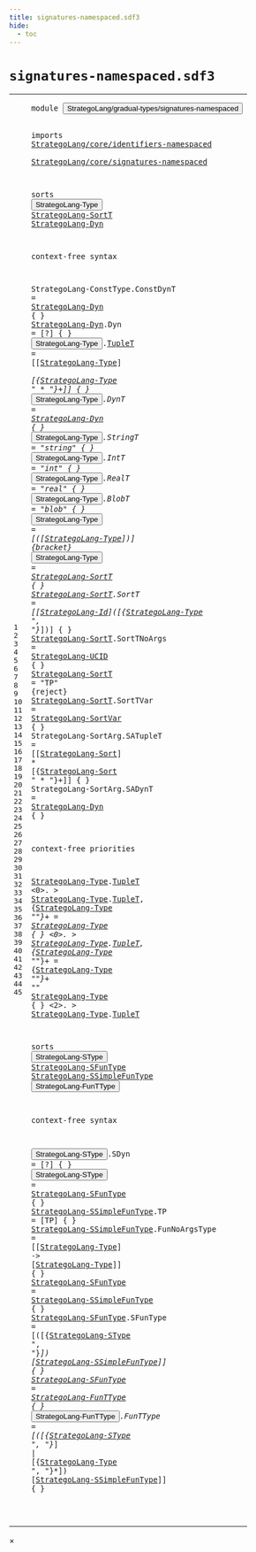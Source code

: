 ```yaml
---
title: signatures-namespaced.sdf3
hide:
  - toc
---
```


# `signatures-namespaced.sdf3`



[pdmosses/stratego/stratego.lang/src-gen/syntax/StrategoLang/gradual-types/signatures-namespaced.sdf3]: https://github.com/pdmosses/stratego/blob/master/stratego.lang/src-gen/syntax/StrategoLang/gradual-types/signatures-namespaced.sdf3 "The source file on GitHub"

<div class="sdf3"><table class="highlighttable"><tbody><tr><td class="linenos"><div class="linenodiv"><pre><span></span>1
2
3
4
5
6
7
8
9
10
11
12
13
14
15
16
17
18
19
20
21
22
23
24
25
26
27
28
29
30
31
32
33
34
35
36
37
38
39
40
41
42
43
44
45
</pre></div></td>
<td class="code"><pre><code><span class="keyword">module</span> <button class="modal-open" id="StrategoLang/gradual-types/signatures-namespaced_1_8" title="Multi-file references" data-urls="../internal-namespaced.sdf3/#StrategoLang/gradual-types/signatures-namespaced_8_3 line 8; ../main-namespaced.sdf3/#StrategoLang/gradual-types/signatures-namespaced_5_3 line 5; ../modules-namespaced.sdf3/#StrategoLang/gradual-types/signatures-namespaced_6_3 line 6; ../overlays-namespaced.sdf3/#StrategoLang/gradual-types/signatures-namespaced_6_3 line 6; ../strategies-namespaced.sdf3/#StrategoLang/gradual-types/signatures-namespaced_4_3 line 4; ../terms-namespaced.sdf3/#StrategoLang/gradual-types/signatures-namespaced_6_3 line 6; ../../deduplicated-namespaced.sdf3/#StrategoLang/gradual-types/signatures-namespaced_12_3 line 12">StrategoLang/gradual-types/signatures-namespaced</button>

<span class="keyword">imports</span>
  <a href="../../core/identifiers-namespaced.sdf3/#StrategoLang/core/identifiers-namespaced_1_8" id="StrategoLang/core/identifiers-namespaced_4_3" title="Defined at ../../core/identifiers-namespaced.sdf3 line 1">StrategoLang/core/identifiers-namespaced</a>        
  <a href="../../core/signatures-namespaced.sdf3/#StrategoLang/core/signatures-namespaced_1_8" id="StrategoLang/core/signatures-namespaced_5_3" title="Defined at ../../core/signatures-namespaced.sdf3 line 1">StrategoLang/core/signatures-namespaced</a>

<span class="keyword">sorts</span> <button class="modal-open" id="StrategoLang-Type_7_7" title="Multi-file references" data-urls="#StrategoLang-Type_13_32 line 13, 19, 21, 30, 31, 32, 41, 45; ../strategies-namespaced.sdf3/#StrategoLang-Type_19_41 line 19, 22; ../terms-namespaced.sdf3/#StrategoLang-Type_10_63 line 10">StrategoLang-Type</button> <a href="#StrategoLang-SortT_20_23" id="StrategoLang-SortT_7_25" title="Referenced at line 20">StrategoLang-SortT</a> <a href="#StrategoLang-Dyn_11_38" id="StrategoLang-Dyn_7_44" title="Referenced at line 11, 14, 26">StrategoLang-Dyn</a>

<span class="keyword">context-free syntax</span>

  <span id="StrategoLang-ConstType_11_3" title="Not referenced">StrategoLang-ConstType</span>.<span class="cons_Constructor"><span id="ConstDynT_11_26" title="Not referenced">ConstDynT</span></span> = <a href="#StrategoLang-Dyn_7_44" id="StrategoLang-Dyn_11_38" title="Defined at line 7, 12">StrategoLang-Dyn</a> { }
  <a href="#StrategoLang-Dyn_11_38" id="StrategoLang-Dyn_12_3" title="Referenced at line 11, 14, 26">StrategoLang-Dyn</a>.<span class="cons_Constructor"><span id="Dyn_12_20" title="Not referenced">Dyn</span></span> = [<span class="cons_String">?</span>] { }
  <button class="modal-open" id="StrategoLang-Type_13_3" title="Multi-file references" data-urls="#StrategoLang-Type_13_32 line 13, 19, 21, 30, 31, 32, 41, 45; ../strategies-namespaced.sdf3/#StrategoLang-Type_19_41 line 19, 22; ../terms-namespaced.sdf3/#StrategoLang-Type_10_63 line 10">StrategoLang-Type</button>.<span class="cons_Constructor"><a href="#TupleT_30_21" id="TupleT_13_21" title="Referenced at line 30, 31, 32">TupleT</a></span> = [[<a href="#StrategoLang-Type_7_7" id="StrategoLang-Type_13_32" title="Defined at line 7, 13, 14, 15, 16, 17, 18, 19, 20">StrategoLang-Type</a>] <span class="cons_String">*</span> [{<a href="#StrategoLang-Type_7_7" id="StrategoLang-Type_13_55" title="Defined at line 7, 13, 14, 15, 16, 17, 18, 19, 20">StrategoLang-Type</a> <span class="cons_Lit">" * "</span>}+]] { }
  <button class="modal-open" id="StrategoLang-Type_14_3" title="Multi-file references" data-urls="#StrategoLang-Type_13_32 line 13, 19, 21, 30, 31, 32, 41, 45; ../strategies-namespaced.sdf3/#StrategoLang-Type_19_41 line 19, 22; ../terms-namespaced.sdf3/#StrategoLang-Type_10_63 line 10">StrategoLang-Type</button>.<span class="cons_Constructor"><span id="DynT_14_21" title="Not referenced">DynT</span></span> = <a href="#StrategoLang-Dyn_7_44" id="StrategoLang-Dyn_14_28" title="Defined at line 7, 12">StrategoLang-Dyn</a> { }
  <button class="modal-open" id="StrategoLang-Type_15_3" title="Multi-file references" data-urls="#StrategoLang-Type_13_32 line 13, 19, 21, 30, 31, 32, 41, 45; ../strategies-namespaced.sdf3/#StrategoLang-Type_19_41 line 19, 22; ../terms-namespaced.sdf3/#StrategoLang-Type_10_63 line 10">StrategoLang-Type</button>.<span class="cons_Constructor"><span id="StringT_15_21" title="Not referenced">StringT</span></span> = <span class="cons_Lit">"string"</span> { }
  <button class="modal-open" id="StrategoLang-Type_16_3" title="Multi-file references" data-urls="#StrategoLang-Type_13_32 line 13, 19, 21, 30, 31, 32, 41, 45; ../strategies-namespaced.sdf3/#StrategoLang-Type_19_41 line 19, 22; ../terms-namespaced.sdf3/#StrategoLang-Type_10_63 line 10">StrategoLang-Type</button>.<span class="cons_Constructor"><span id="IntT_16_21" title="Not referenced">IntT</span></span> = <span class="cons_Lit">"int"</span> { }
  <button class="modal-open" id="StrategoLang-Type_17_3" title="Multi-file references" data-urls="#StrategoLang-Type_13_32 line 13, 19, 21, 30, 31, 32, 41, 45; ../strategies-namespaced.sdf3/#StrategoLang-Type_19_41 line 19, 22; ../terms-namespaced.sdf3/#StrategoLang-Type_10_63 line 10">StrategoLang-Type</button>.<span class="cons_Constructor"><span id="RealT_17_21" title="Not referenced">RealT</span></span> = <span class="cons_Lit">"real"</span> { }
  <button class="modal-open" id="StrategoLang-Type_18_3" title="Multi-file references" data-urls="#StrategoLang-Type_13_32 line 13, 19, 21, 30, 31, 32, 41, 45; ../strategies-namespaced.sdf3/#StrategoLang-Type_19_41 line 19, 22; ../terms-namespaced.sdf3/#StrategoLang-Type_10_63 line 10">StrategoLang-Type</button>.<span class="cons_Constructor"><span id="BlobT_18_21" title="Not referenced">BlobT</span></span> = <span class="cons_Lit">"blob"</span> { }
  <button class="modal-open" id="StrategoLang-Type_19_3" title="Multi-file references" data-urls="#StrategoLang-Type_13_32 line 13, 19, 21, 30, 31, 32, 41, 45; ../strategies-namespaced.sdf3/#StrategoLang-Type_19_41 line 19, 22; ../terms-namespaced.sdf3/#StrategoLang-Type_10_63 line 10">StrategoLang-Type</button> = [<span class="cons_String">(</span>[<a href="#StrategoLang-Type_7_7" id="StrategoLang-Type_19_26" title="Defined at line 7, 13, 14, 15, 16, 17, 18, 19, 20">StrategoLang-Type</a>]<span class="cons_String">)</span>] {<span class="keyword">bracket</span>}
  <button class="modal-open" id="StrategoLang-Type_20_3" title="Multi-file references" data-urls="#StrategoLang-Type_13_32 line 13, 19, 21, 30, 31, 32, 41, 45; ../strategies-namespaced.sdf3/#StrategoLang-Type_19_41 line 19, 22; ../terms-namespaced.sdf3/#StrategoLang-Type_10_63 line 10">StrategoLang-Type</button> = <a href="#StrategoLang-SortT_7_25" id="StrategoLang-SortT_20_23" title="Defined at line 7, 21, 22, 23, 24">StrategoLang-SortT</a> { }
  <a href="#StrategoLang-SortT_20_23" id="StrategoLang-SortT_21_3" title="Referenced at line 20">StrategoLang-SortT</a>.<span class="cons_Constructor"><span id="SortT_21_22" title="Not referenced">SortT</span></span> = [[<a href="../../core/identifiers-namespaced.sdf3/#StrategoLang-Id_27_3" id="StrategoLang-Id_21_32" title="Defined at ../../core/identifiers-namespaced.sdf3 line 27, 29, 49, 50, 51">StrategoLang-Id</a>]<span class="cons_String">(</span>[{<a href="#StrategoLang-Type_7_7" id="StrategoLang-Type_21_51" title="Defined at line 7, 13, 14, 15, 16, 17, 18, 19, 20">StrategoLang-Type</a> <span class="cons_Lit">", "</span>}*]<span class="cons_String">)</span>] { }
  <a href="#StrategoLang-SortT_20_23" id="StrategoLang-SortT_22_3" title="Referenced at line 20">StrategoLang-SortT</a>.<span class="cons_Constructor"><span id="SortTNoArgs_22_22" title="Not referenced">SortTNoArgs</span></span> = <a href="../../core/identifiers-namespaced.sdf3/#StrategoLang-UCID_31_3" id="StrategoLang-UCID_22_36" title="Defined at ../../core/identifiers-namespaced.sdf3 line 31, 54">StrategoLang-UCID</a> { }
  <a href="#StrategoLang-SortT_20_23" id="StrategoLang-SortT_23_3" title="Referenced at line 20">StrategoLang-SortT</a> = <span class="cons_Lit">"TP"</span> {<span class="keyword">reject</span>}
  <a href="#StrategoLang-SortT_20_23" id="StrategoLang-SortT_24_3" title="Referenced at line 20">StrategoLang-SortT</a>.<span class="cons_Constructor"><span id="SortTVar_24_22" title="Not referenced">SortTVar</span></span> = <a href="../../core/identifiers-namespaced.sdf3/#StrategoLang-SortVar_32_3" id="StrategoLang-SortVar_24_33" title="Defined at ../../core/identifiers-namespaced.sdf3 line 32, 33">StrategoLang-SortVar</a> { }
  <span id="StrategoLang-SortArg_25_3" title="Not referenced">StrategoLang-SortArg</span>.<span class="cons_Constructor"><span id="SATupleT_25_24" title="Not referenced">SATupleT</span></span> = [[<a href="../../core/signatures-namespaced.sdf3/#StrategoLang-Sort_32_7" id="StrategoLang-Sort_25_37" title="Defined at ../../core/signatures-namespaced.sdf3 line 32, 36, 37, 38">StrategoLang-Sort</a>] <span class="cons_String">*</span> [{<a href="../../core/signatures-namespaced.sdf3/#StrategoLang-Sort_32_7" id="StrategoLang-Sort_25_60" title="Defined at ../../core/signatures-namespaced.sdf3 line 32, 36, 37, 38">StrategoLang-Sort</a> <span class="cons_Lit">" * "</span>}+]] { }
  <span id="StrategoLang-SortArg_26_3" title="Not referenced">StrategoLang-SortArg</span>.<span class="cons_Constructor"><span id="SADynT_26_24" title="Not referenced">SADynT</span></span> = <a href="#StrategoLang-Dyn_7_44" id="StrategoLang-Dyn_26_33" title="Defined at line 7, 12">StrategoLang-Dyn</a> { }

<span class="keyword">context-free priorities</span>

  <a href="#StrategoLang-Type_7_7" id="StrategoLang-Type_30_3" title="Defined at line 7, 13, 14, 15, 16, 17, 18, 19, 20">StrategoLang-Type</a>.<span class="cons_Constructor"><a href="#TupleT_13_21" id="TupleT_30_21" title="Defined at line 13">TupleT</a></span> &lt;0&gt;. &gt; <a href="#StrategoLang-Type_7_7" id="StrategoLang-Type_30_35" title="Defined at line 7, 13, 14, 15, 16, 17, 18, 19, 20">StrategoLang-Type</a>.<span class="cons_Constructor"><a href="#TupleT_13_21" id="TupleT_30_53" title="Defined at line 13">TupleT</a></span>,
  {<a href="#StrategoLang-Type_7_7" id="StrategoLang-Type_31_4" title="Defined at line 7, 13, 14, 15, 16, 17, 18, 19, 20">StrategoLang-Type</a> <span class="cons_Lit">"*"</span>}+ = <a href="#StrategoLang-Type_7_7" id="StrategoLang-Type_31_30" title="Defined at line 7, 13, 14, 15, 16, 17, 18, 19, 20">StrategoLang-Type</a> { } &lt;0&gt;. &gt; <a href="#StrategoLang-Type_7_7" id="StrategoLang-Type_31_59" title="Defined at line 7, 13, 14, 15, 16, 17, 18, 19, 20">StrategoLang-Type</a>.<span class="cons_Constructor"><a href="#TupleT_13_21" id="TupleT_31_77" title="Defined at line 13">TupleT</a></span>,
  {<a href="#StrategoLang-Type_7_7" id="StrategoLang-Type_32_4" title="Defined at line 7, 13, 14, 15, 16, 17, 18, 19, 20">StrategoLang-Type</a> <span class="cons_Lit">"*"</span>}+ = {<a href="#StrategoLang-Type_7_7" id="StrategoLang-Type_32_31" title="Defined at line 7, 13, 14, 15, 16, 17, 18, 19, 20">StrategoLang-Type</a> <span class="cons_Lit">"*"</span>}+ <span class="cons_Lit">"*"</span> <a href="#StrategoLang-Type_7_7" id="StrategoLang-Type_32_59" title="Defined at line 7, 13, 14, 15, 16, 17, 18, 19, 20">StrategoLang-Type</a> { } &lt;2&gt;. &gt; <a href="#StrategoLang-Type_7_7" id="StrategoLang-Type_32_88" title="Defined at line 7, 13, 14, 15, 16, 17, 18, 19, 20">StrategoLang-Type</a>.<span class="cons_Constructor"><a href="#TupleT_13_21" id="TupleT_32_106" title="Defined at line 13">TupleT</a></span>

<span class="keyword">sorts</span> <button class="modal-open" id="StrategoLang-SType_34_7" title="Multi-file references" data-urls="#StrategoLang-SType_43_40 line 43, 45; ../strategies-namespaced.sdf3/#StrategoLang-SType_25_42 line 25">StrategoLang-SType</button> <a href="#StrategoLang-SFunType_39_24" id="StrategoLang-SFunType_34_26" title="Referenced at line 39">StrategoLang-SFunType</a> <a href="#StrategoLang-SSimpleFunType_42_27" id="StrategoLang-SSimpleFunType_34_48" title="Referenced at line 42, 43, 45">StrategoLang-SSimpleFunType</a> <button class="modal-open" id="StrategoLang-FunTType_34_76" title="Multi-file references" data-urls="#StrategoLang-FunTType_44_27 line 44; ../strategies-namespaced.sdf3/#StrategoLang-FunTType_35_85 line 35, 36">StrategoLang-FunTType</button>

<span class="keyword">context-free syntax</span>

  <button class="modal-open" id="StrategoLang-SType_38_3" title="Multi-file references" data-urls="#StrategoLang-SType_43_40 line 43, 45; ../strategies-namespaced.sdf3/#StrategoLang-SType_25_42 line 25">StrategoLang-SType</button>.<span class="cons_Constructor"><span id="SDyn_38_22" title="Not referenced">SDyn</span></span> = [<span class="cons_String">?</span>] { }
  <button class="modal-open" id="StrategoLang-SType_39_3" title="Multi-file references" data-urls="#StrategoLang-SType_43_40 line 43, 45; ../strategies-namespaced.sdf3/#StrategoLang-SType_25_42 line 25">StrategoLang-SType</button> = <a href="#StrategoLang-SFunType_34_26" id="StrategoLang-SFunType_39_24" title="Defined at line 34, 42, 43, 44">StrategoLang-SFunType</a> { }
  <a href="#StrategoLang-SSimpleFunType_42_27" id="StrategoLang-SSimpleFunType_40_3" title="Referenced at line 42, 43, 45">StrategoLang-SSimpleFunType</a>.<span class="cons_Constructor"><span id="TP_40_31" title="Not referenced">TP</span></span> = [<span class="cons_String">TP</span>] { }
  <a href="#StrategoLang-SSimpleFunType_42_27" id="StrategoLang-SSimpleFunType_41_3" title="Referenced at line 42, 43, 45">StrategoLang-SSimpleFunType</a>.<span class="cons_Constructor"><span id="FunNoArgsType_41_31" title="Not referenced">FunNoArgsType</span></span> = [[<a href="#StrategoLang-Type_7_7" id="StrategoLang-Type_41_49" title="Defined at line 7, 13, 14, 15, 16, 17, 18, 19, 20">StrategoLang-Type</a>] <span class="cons_String">-&gt;</span> [<a href="#StrategoLang-Type_7_7" id="StrategoLang-Type_41_72" title="Defined at line 7, 13, 14, 15, 16, 17, 18, 19, 20">StrategoLang-Type</a>]] { }
  <a href="#StrategoLang-SFunType_39_24" id="StrategoLang-SFunType_42_3" title="Referenced at line 39">StrategoLang-SFunType</a> = <a href="#StrategoLang-SSimpleFunType_34_48" id="StrategoLang-SSimpleFunType_42_27" title="Defined at line 34, 40, 41">StrategoLang-SSimpleFunType</a> { }
  <a href="#StrategoLang-SFunType_39_24" id="StrategoLang-SFunType_43_3" title="Referenced at line 39">StrategoLang-SFunType</a>.<span class="cons_Constructor"><span id="SFunType_43_25" title="Not referenced">SFunType</span></span> = [<span class="cons_String">(</span>[{<a href="#StrategoLang-SType_34_7" id="StrategoLang-SType_43_40" title="Defined at line 34, 38, 39">StrategoLang-SType</a> <span class="cons_Lit">", "</span>}*]<span class="cons_String">)</span> [<a href="#StrategoLang-SSimpleFunType_34_48" id="StrategoLang-SSimpleFunType_43_69" title="Defined at line 34, 40, 41">StrategoLang-SSimpleFunType</a>]] { }
  <a href="#StrategoLang-SFunType_39_24" id="StrategoLang-SFunType_44_3" title="Referenced at line 39">StrategoLang-SFunType</a> = <a href="#StrategoLang-FunTType_34_76" id="StrategoLang-FunTType_44_27" title="Defined at line 34, 45">StrategoLang-FunTType</a> { }
  <button class="modal-open" id="StrategoLang-FunTType_45_3" title="Multi-file references" data-urls="#StrategoLang-FunTType_44_27 line 44; ../strategies-namespaced.sdf3/#StrategoLang-FunTType_35_85 line 35, 36">StrategoLang-FunTType</button>.<span class="cons_Constructor"><span id="FunTType_45_25" title="Not referenced">FunTType</span></span> = [<span class="cons_String">(</span>[{<a href="#StrategoLang-SType_34_7" id="StrategoLang-SType_45_40" title="Defined at line 34, 38, 39">StrategoLang-SType</a> <span class="cons_Lit">", "</span>}*] <span class="cons_String">|</span> [{<a href="#StrategoLang-Type_7_7" id="StrategoLang-Type_45_71" title="Defined at line 7, 13, 14, 15, 16, 17, 18, 19, 20">StrategoLang-Type</a> <span class="cons_Lit">", "</span>}*]<span class="cons_String">)</span> [<a href="#StrategoLang-SSimpleFunType_34_48" id="StrategoLang-SSimpleFunType_45_99" title="Defined at line 34, 40, 41">StrategoLang-SSimpleFunType</a>]] { }

</code></pre></td></tr></tbody></table></div>

<div id="modal">
  <div id="modal-content">
    <span id="modal-close">&times;</span>
    <h2 id="modal-h2"></h2>
    <p  id="modal-p"></p>
    <ul id="modal-ul"></ul>
  </div>
</div>
